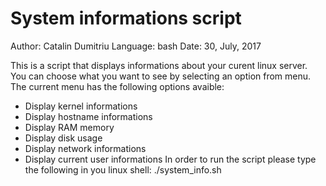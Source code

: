 # System informations script

Author: Catalin Dumitriu
Language: bash
Date: 30, July, 2017

This is a script that displays informations about your curent linux server. You can choose what you want to see by selecting an option from menu.
 The current menu has the following options avaible:
* Display kernel informations
* Display hostname informations
* Display RAM memory
* Display disk usage
* Display network informations
* Display current user informations
In order to run the script please type the following in you linux shell:  ./system_info.sh






